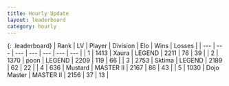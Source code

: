 ```yaml
---
title: Hourly Update
layout: leaderboard
category: hourly
---
```


{: .leaderboard}
| Rank | LV | Player | Division | Elo | Wins | Losses |
| --- | --- | --- | --- | --- | --- | --- |
| <span data-change="0">1</span> | 1413 | <span title="ID: 200908">Xaura</span> | LEGEND | <span data-change="0">2211</span> | <span data-change="0">76</span> | <span data-change="0">39</span> |
| <span data-change="0">2</span> | 1370 | <span title="ID: 540690">poon</span> | LEGEND | <span data-change="0">2209</span> | <span data-change="0">119</span> | <span data-change="0">66</span> |
| <span data-change="0">3</span> | 2753 | <span title="ID: 353063">Sktima</span> | LEGEND | <span data-change="-18">2189</span> | <span data-change="2">62</span> | <span data-change="2">22</span> |
| <span data-change="0">4</span> | 636 | <span title="ID: 611082">Mustard</span> | MASTER II | <span data-change="0">2167</span> | <span data-change="0">86</span> | <span data-change="0">43</span> |
| <span data-change="0">5</span> | 1030 | <span title="ID: 431504">Dojo Master</span> | MASTER II | <span data-change="0">2156</span> | <span data-change="0">37</span> | <span data-change="0">13</span> |